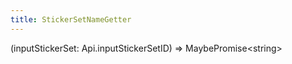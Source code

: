```yaml
---
title: StickerSetNameGetter
---
```


<div class="font-mono whitespace-pre">(<span class="font-bold">inputStickerSet</span><span class="opacity-50">:</span> <span href="/">Api.inputStickerSetID</span>) <span class="opacity-50">=&gt;</span> <span href="/">MaybePromise</span><span class="opacity-50">&lt;</span><span>string</span><span class="opacity-50">&gt;</span></div>

